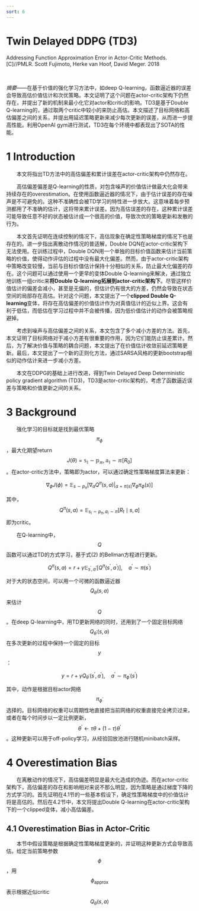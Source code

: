 ```yaml
---
sort: 6
---
```


# Twin Delayed DDPG (TD3)

Addressing Function Approximation Error in Actor-Critic Methods. [C]//PMLR. Scott Fujimoto, Herke van Hoof, David Meger. 2018

<br/>

*摘要*——在基于价值的强化学习方法中，如deep Q-learning，函数逼近器的误差会导致高估价值估计和次优策略。本文证明了这个问题在actor-critic架构下仍然存在，并提出了新的机制来最小化它对actor和critic的影响。TD3是基于Double Q-learning的，通过取两个critic中较小的来防止高估。本文描述了目标网络和高估偏差之间的关系，并提出用延迟策略更新来减少每次更新的误差，从而进一步提高性能。利用OpenAI gym进行测试，TD3在每个环境中都表现出了SOTA的性能。

# 1 Introduction

&emsp;&emsp;本文将指出TD方法中的高估偏差和累计误差在actor-critic架构中仍然存在。

&emsp;&emsp;高估偏差偏差是Q-learning的性质，对包含噪声的价值估计做最大化会带来持续存在的overestimation。在使用函数逼近器的情况下，由于估计误差的存在噪声是不可避免的。这种不准确性会被TD学习的特性进一步放大。这意味着每步预测都用了不准确的估计，这将带来累计误差。因为高估误差的存在，这种累计误差可能导致任意不好的状态被估计成一个很高的价值，导致次优的策略更新和发散的行为。

&emsp;&emsp;本文首先证明在连续控制的情况下，高估现象在确定性策略梯度的情况下也是存在的。进一步指出离散动作情况的普适解，Double DQN在actor-critic架构下无法使用。在训练过程中，Double DQN用一个单独的目标价值函数来估计当前策略的价值，使得动作评估的过程中没有最大化偏差。然而，由于actor-critic架构中策略改变较慢，当前与目标价值估计保持十分相似的关系，防止最大化偏差的存在。这个问题可以通过使用一个更早的变体Double Q-learning来解决，通过独立地训练一组critic来**将Double Q-learning拓展到actor-critic架构下**。尽管这样价值估计的偏差会减小，甚至是无偏的，但估计仍有很大的方差，仍然会导致在状态空间的局部存在高估。针对这个问题，本文提出了一个**clipped Double Q-learning**变体，将存在高估偏差的价值估计作为对真值估计的近似上界。这会有利于低估，而低估在学习过程中并不会被传播，因为低价值估计的动作会被策略规避掉。

&emsp;&emsp;考虑到噪声与高估偏差之间的关系，本文包含了多个减小方差的方法。首先，本文证明了目标网络对于减小方差有很重要的作用，因为它们能防止误差累计。然后，为了解决价值与策略的耦合问题，本文提出了在价值估计收敛前延迟策略更新。最后，本文提出了一个新的正则化方法，通过SARSA风格的更新bootstrap相似的动作估计来进一步减小方差。

&emsp;&emsp;本文在DDPG的基础上进行改进，得到Twin Delayed Deep Deterministic policy gradient algorithm (TD3)，TD3是actor-critic架构的，考虑了函数逼近误差与策略和价值更新之间的关系。

# 3 Background

&emsp;&emsp;强化学习的目标就是找到最优策略$$\pi_{\phi}$$，最大化期望return $$J(\theta) = \mathbb{s_i \sim p_{\pi}, a_i \sim \pi} [R_0]$$。在actor-critic方法中，策略即为actor，可以通过确定性策略梯度算法来更新：

$$  \nabla_\phi J(\phi)
=   \mathbb{E}_{s \sim p_\pi} \left[\left.\nabla_a Q^\pi(s, a) \right|_{a=\pi(s)} \nabla_\phi \pi_\phi(s)\right]
\tag{1} $$

其中，$$Q^\pi(s, a) = \mathbb{E}_{s_i \sim p_\pi, a_i \sim \pi}\left[R_t \mid s, a\right]$$即为critic。

&emsp;&emsp;在Q-learning中，$$Q$$函数可以通过TD的方式学习，基于式(2) 的Bellman方程进行更新。

$$  Q^\pi(s, a)
=   r + \gamma \mathbb{E}_{s^{\prime}, a^{\prime}}[Q^\pi(s^{\prime}, a^{\prime})], \quad a^{\prime} \sim \pi(s^{\prime})
\tag{2} $$

对于大的状态空间，可以用一个可微的函数逼近器$$Q_{\theta}(s, a)$$来估计$$Q$$。在deep Q-learning中，用TD更新网络的同时，还用到了一个固定目标网络$$Q_{\theta^{\prime}}(s, a)$$在多次更新的过程中保持一个固定的目标$$y$$：

$$ y = r + \gamma Q_{\theta^{\prime}}(s^{\prime}, a^{\prime}), \quad a^{\prime} \sim \pi_{\phi^{\prime}}(s^{\prime}) \tag{3} $$

其中，动作是根据目标actor网络$$\pi_{\phi^{\prime}}$$选择的。目标网络的权重可以周期性地直接把当前网络的权重直接完全拷贝过来，或者在每个时间步以一定比例更新，$$\theta^{\prime} \leftarrow \tau \theta + (1 - \tau)\theta^{\prime}$$。这种更新可以用于off-policy学习，从经验回放池进行随机minibatch采样。

# 4 Overestimation Bias

&emsp;&emsp;在离散动作的情况下，高估偏差明显是最大化造成的伪迹。而在actor-critic架构下，高估偏差的存在和影响相对来说不那么明显，因为策略是通过梯度下降的方式学习的。首先证明在4.1节的一些基本假设下，确定性策略梯度中的价值估计将是高估的。然后在4.2节中，本文将提出Double Q-learning在actor-critic架构下的一个clipped变体，减小高估偏差。

## 4.1 Overestimation Bias in Actor-Critic

&emsp;&emsp;本节中假设策略是根据确定性策略梯度更新的，并证明这种更新方式会导致高估。给定当前策略参数$$\phi$$，用$$\phi_{\text{approx}}$$表示根据近似critic $$Q_{\theta}(s,a)$$





<!-- 蓝 -->
<b><font color="#3399ff"></font></b>
<!-- 绿 --><!-- #33cc00 -->
<b><font color="#00B050"></font></b>
<!-- 橙 -->
<b><font color="#FF4500"></font></b>
